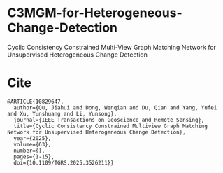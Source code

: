 # C3MGM-for-Heterogeneous-Change-Detection
Cyclic Consistency Constrained Multi-View Graph Matching Network for Unsupervised Heterogeneous Change Detection

# Cite
```
@ARTICLE{10829647,
  author={Qu, Jiahui and Dong, Wenqian and Du, Qian and Yang, Yufei and Xu, Yunshuang and Li, Yunsong},
  journal={IEEE Transactions on Geoscience and Remote Sensing}, 
  title={Cyclic Consistency Constrained Multiview Graph Matching Network for Unsupervised Heterogeneous Change Detection}, 
  year={2025},
  volume={63},
  number={},
  pages={1-15},
  doi={10.1109/TGRS.2025.3526211}}
```
